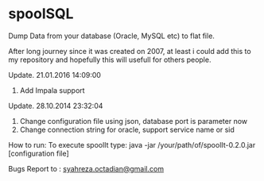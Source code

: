 spoolSQL
========

Dump Data from your database (Oracle, MySQL etc) to flat file.

After long journey since it was created on 2007, at least i could
add this to my repository and hopefully this will usefull for others people.

Update. 21.01.2016 14:09:00
1. Add Impala support


Update. 28.10.2014 23:32:04
1. Change configuration file using json, database port is parameter now
2. Change connection string for oracle, support service name or sid


How to run:
To execute spoolIt type: java -jar /your/path/of/spoolIt-0.2.0.jar [configuration file]


Bugs Report to : syahreza.octadian@gmail.com
